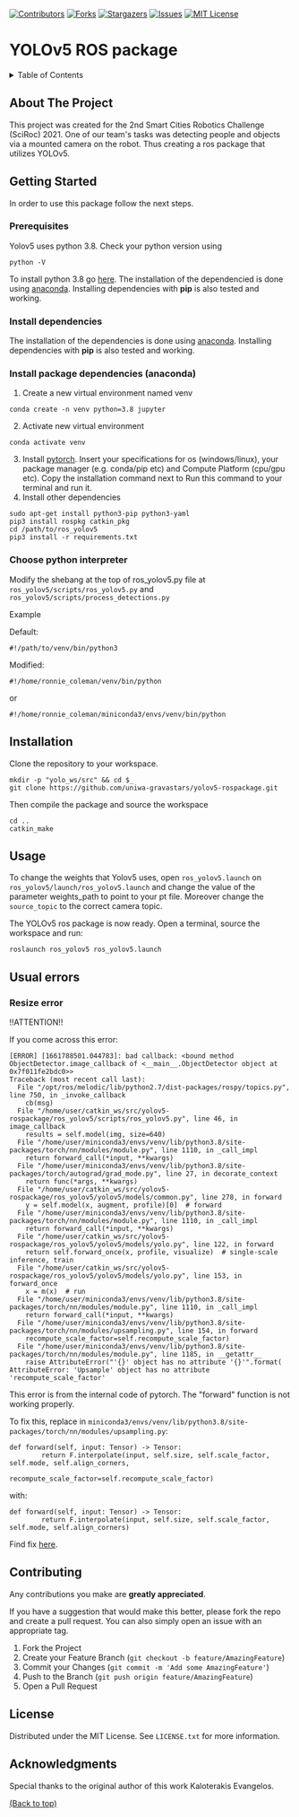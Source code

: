 [![Contributors][contributors-shield]][contributors-url]
[![Forks][forks-shield]][forks-url]
[![Stargazers][stars-shield]][stars-url]
[![Issues][issues-shield]][issues-url]
[![MIT License][license-shield]][license-url]

# YOLOv5 ROS package

<!-- TABLE OF CONTENTS -->
<details>
  <summary>Table of Contents</summary>
  <ol>
    <li>
      <a href="#about-the-project">About The Project</a>
    </li>
    <li>
      <a href="#getting-started">Getting Started</a>
      <ul>
        <li><a href="#prerequisites">Prerequisites</a></li>
        <li><a href="#install-dependencies">Install dependencies</a></li>
        <li><a href="#installation">Installation</a></li>
      </ul>
    </li>
    <li><a href="#usage">Usage</a></li>
    <li><a href="#contributing">Contributing</a></li>
    <li><a href="#license">License</a></li>
    <li><a href="#contact">Contact</a></li>
    <li><a href="#acknowledgments">Acknowledgments</a></li>
  </ol>
</details>

## About The Project

This project was created for the 2nd Smart Cities Robotics Challenge (SciRoc) 2021. One of our team's tasks was detecting people and objects via a mounted camera on the robot. Thus creating a ros package that utilizes YOLOv5.

<!-- GETTING STARTED -->

## Getting Started

In order to use this package follow the next steps.

### Prerequisites

Yolov5 uses python 3.8. Check your python version using

```
python -V
```

To install python 3.8 go [here](https://tech.serhatteker.com/post/2019-12/upgrade-python38-on-ubuntu/). The installation of the dependencied is done using [anaconda](https://docs.conda.io/projects/conda/en/latest/user-guide/install/linux.html). Installing dependencies with **pip** is also tested and working.

### Install dependencies

The installation of the dependencies is done using [anaconda](https://docs.conda.io/projects/conda/en/latest/user-guide/install/linux.html).
Installing dependencies with **pip** is also tested and working.

### Install package dependencies (anaconda)

1. Create a new virtual environment named venv

```
conda create -n venv python=3.8 jupyter
```

2. Activate new virtual environment

```
conda activate venv
```

3. Install [pytorch](https://pytorch.org/get-started/locally/). Insert your specifications for os (windows/linux), your package manager (e.g. conda/pip etc) and Compute Platform (cpu/gpu etc). Copy the installation command next to Run this command to your terminal and run it.
4. Install other dependencies

```
sudo apt-get install python3-pip python3-yaml
pip3 install rospkg catkin_pkg
cd /path/to/ros_yolov5
pip3 install -r requirements.txt
```

### Choose python interpreter

Modify the shebang at the top of ros_yolov5.py file at `ros_yolov5/scripts/ros_yolov5.py` and `ros_yolov5/scripts/process_detections.py`

Example

Default:

```
#!/path/to/venv/bin/python3
```

Modified:

```
#!/home/ronnie_coleman/venv/bin/python
```

or

```
#!/home/ronnie_coleman/miniconda3/envs/venv/bin/python
```

## Installation

Clone the repository to your workspace.

```
mkdir -p "yolo_ws/src" && cd $_
git clone https://github.com/uniwa-gravastars/yolov5-rospackage.git
```

Then compile the package and source the workspace

```
cd ..
catkin_make
```

## Usage

To change the weights that Yolov5 uses, open `ros_yolov5.launch` on `ros_yolov5/launch/ros_yolov5.launch` and change the value of the parameter weights_path to point to your pt file. Moreover change the `source_topic` to the correct camera topic.

The YOLOv5 ros package is now ready. Open a terminal, source the workspace and run:

```
roslaunch ros_yolov5 ros_yolov5.launch
```

## Usual errors

### Resize error

!!ATTENTION!!

If you come across this error:

```
[ERROR] [1661788501.044783]: bad callback: <bound method ObjectDetector.image_callback of <__main__.ObjectDetector object at 0x7f011fe2bdc0>>
Traceback (most recent call last):
  File "/opt/ros/melodic/lib/python2.7/dist-packages/rospy/topics.py", line 750, in _invoke_callback
    cb(msg)
  File "/home/user/catkin_ws/src/yolov5-rospackage/ros_yolov5/scripts/ros_yolov5.py", line 46, in image_callback
    results = self.model(img, size=640)
  File "/home/user/miniconda3/envs/venv/lib/python3.8/site-packages/torch/nn/modules/module.py", line 1110, in _call_impl
    return forward_call(*input, **kwargs)
  File "/home/user/miniconda3/envs/venv/lib/python3.8/site-packages/torch/autograd/grad_mode.py", line 27, in decorate_context
    return func(*args, **kwargs)
  File "/home/user/catkin_ws/src/yolov5-rospackage/ros_yolov5/yolov5/models/common.py", line 278, in forward
    y = self.model(x, augment, profile)[0]  # forward
  File "/home/user/miniconda3/envs/venv/lib/python3.8/site-packages/torch/nn/modules/module.py", line 1110, in _call_impl
    return forward_call(*input, **kwargs)
  File "/home/user/catkin_ws/src/yolov5-rospackage/ros_yolov5/yolov5/models/yolo.py", line 122, in forward
    return self.forward_once(x, profile, visualize)  # single-scale inference, train
  File "/home/user/catkin_ws/src/yolov5-rospackage/ros_yolov5/yolov5/models/yolo.py", line 153, in forward_once
    x = m(x)  # run
  File "/home/user/miniconda3/envs/venv/lib/python3.8/site-packages/torch/nn/modules/module.py", line 1110, in _call_impl
    return forward_call(*input, **kwargs)
  File "/home/user/miniconda3/envs/venv/lib/python3.8/site-packages/torch/nn/modules/upsampling.py", line 154, in forward
    recompute_scale_factor=self.recompute_scale_factor)
  File "/home/user/miniconda3/envs/venv/lib/python3.8/site-packages/torch/nn/modules/module.py", line 1185, in __getattr__
    raise AttributeError("'{}' object has no attribute '{}'".format(
AttributeError: 'Upsample' object has no attribute 'recompute_scale_factor'
```

This error is from the internal code of pytorch. The "forward" function is not working properly.

To fix this, replace in `miniconda3/envs/venv/lib/python3.8/site-packages/torch/nn/modules/upsampling.py`:

```
def forward(self, input: Tensor) -> Tensor:
        return F.interpolate(input, self.size, self.scale_factor, self.mode, self.align_corners,
                         recompute_scale_factor=self.recompute_scale_factor)
```

with:

```
def forward(self, input: Tensor) -> Tensor:
        return F.interpolate(input, self.size, self.scale_factor, self.mode, self.align_corners)
```

Find fix [here](https://github.com/openai/DALL-E/issues/54#issuecomment-1092826376).

<!-- CONTRIBUTING -->

## Contributing

Any contributions you make are **greatly appreciated**.

If you have a suggestion that would make this better, please fork the repo and create a pull request. You can also simply open an issue with an appropriate tag.

1. Fork the Project
2. Create your Feature Branch (`git checkout -b feature/AmazingFeature`)
3. Commit your Changes (`git commit -m 'Add some AmazingFeature'`)
4. Push to the Branch (`git push origin feature/AmazingFeature`)
5. Open a Pull Request

<!-- LICENSE -->

## License

Distributed under the MIT License. See `LICENSE.txt` for more information.

## Acknowledgments

Special thanks to the original author of this work Kaloterakis Evangelos.

<a href="#top">(Back to top)</a>

<!-- MARKDOWN LINKS & IMAGES -->
<!-- https://www.markdownguide.org/basic-syntax/#reference-style-links -->

[contributors-url]: https://github.com/uniwa-gravastars/yolov5-rospackage/graphs/contributors
[forks-url]: https://github.com/uniwa-gravastars/yolov5-rospackage/network/members
[stars-url]: https://github.com/uniwa-gravastars/yolov5-rospackage/stargazers
[issues-url]: https://github.com/uniwa-gravastars/yolov5-rospackage/issues
[license-url]: https://github.com/uniwa-gravastars/yolov5-rospackage/master/LICENSE.txt
[contributors-shield]: https://img.shields.io/github/contributors/othneildrew/Best-README-Template.svg?style=for-the-badge
[forks-shield]: https://img.shields.io/github/forks/othneildrew/Best-README-Template.svg?style=for-the-badge
[stars-shield]: https://img.shields.io/github/stars/othneildrew/Best-README-Template.svg?style=for-the-badge
[issues-shield]: https://img.shields.io/github/issues/othneildrew/Best-README-Template.svg?style=for-the-badge
[license-shield]: https://img.shields.io/github/license/othneildrew/Best-README-Template.svg?style=for-the-badge

<!-- [product-screenshot]: images/screenshot.png -->
